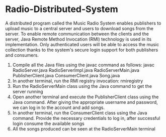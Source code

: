 # Radio-Distributed-System
A distributed program called the Music Radio System enables publishers to upload music to a central server and users to download songs from the server. To enable remote communication between the clients and the server, Java Remote Method Invocation (RMI) technology is used in its implementation. Only authenticated users will be able to access the music collection thanks to the system's secure login support for both publishers and consumers.

1. Compile all the Java files using the javac command as follows: javac RadioServer.java RadioServerImpl.java RadioServerMain.java PublisherClient.java ConsumerClient.java Song.java
2. In another terminal, run the RMI registry invocation: rmiregistry
3. Run the RadioServerMain class using the Java command to get the server running
4. Open another terminal and execute the PublisherClient class using the Java command. After giving the appropriate username and password, we can log in to the account and add songs.
5. In another terminal, run the ConsumerClient class using the Java command. Provide the necessary credentials to log in, after successful login consume the available songs
6. All the songs produced can be seen at the RadioServerMain terminal
